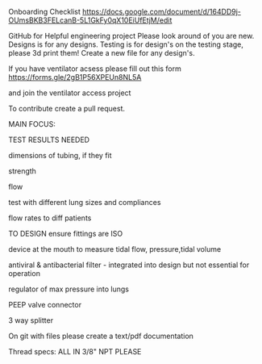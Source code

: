 Onboarding Checklist https://docs.google.com/document/d/164DD9j-OUmsBKB3FELcanB-5L1GkFy0qX10EiUfEtjM/edit

GitHub for Helpful engineering project Please look around of you are new. Designs is for any designs. Testing is for design's on the testing stage, please 3d print them! Create a new file for any design's.

If you have ventilator acsess please fill out this form https://forms.gle/2gB1P56XPEUn8NL5A

and join the ventilator access project

To contribute create a pull request.

MAIN FOCUS:

TEST RESULTS NEEDED

dimensions of tubing, if they fit

strength

flow

test with different lung sizes and compliances

flow rates to diff patients

TO DESIGN ensure fittings are ISO

device at the mouth to measure tidal flow, pressure,tidal volume

antiviral & antibacterial filter - integrated into design but not essential for operation

regulator of max pressure into lungs

PEEP valve connector

3 way splitter

On git with files please create a text/pdf documentation

Thread specs: ALL IN 3/8" NPT PLEASE
